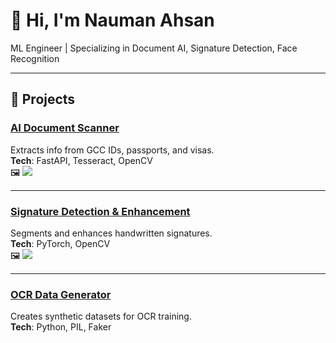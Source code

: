 # 👋 Hi, I'm Nauman Ahsan

ML Engineer | Specializing in Document AI, Signature Detection, Face Recognition

---

## 📁 Projects

### [AI Document Scanner](./projects/doc-scanner.md)
Extracts info from GCC IDs, passports, and visas.  
**Tech**: FastAPI, Tesseract, OpenCV  
🖼️ ![](./images/doc_scanner_demo.gif)

---

### [Signature Detection & Enhancement](./projects/signature-detector.md)
Segments and enhances handwritten signatures.  
**Tech**: PyTorch, OpenCV  
🖼️ ![](./images/signature_sample.png)

---

### [OCR Data Generator](./projects/ocr-generator.md)
Creates synthetic datasets for OCR training.  
**Tech**: Python, PIL, Faker
